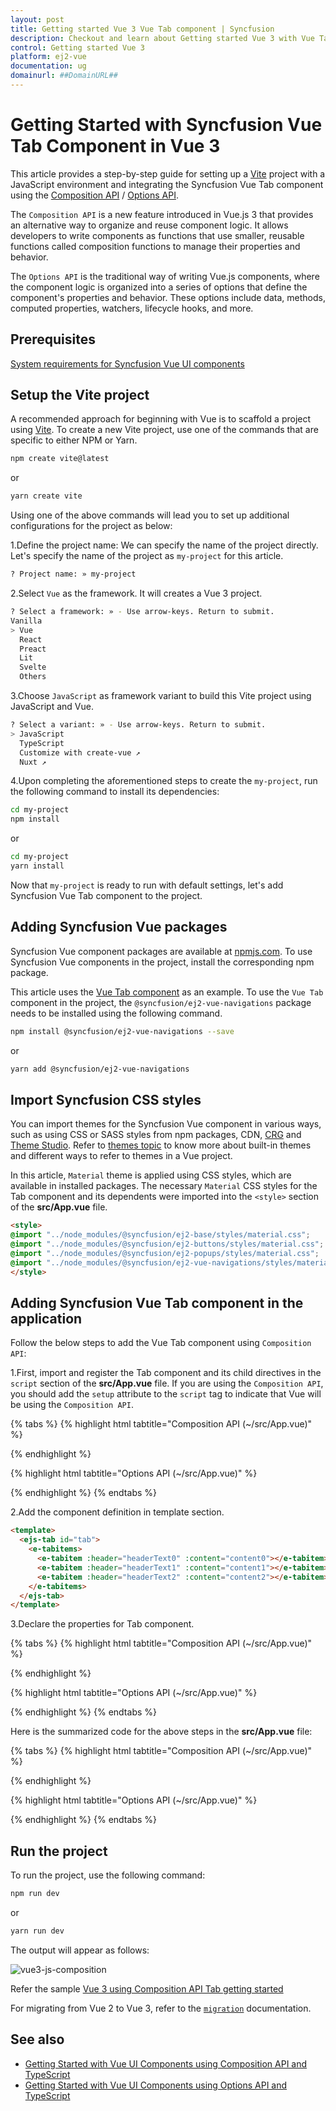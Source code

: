 ```yaml
---
layout: post
title: Getting started Vue 3 Vue Tab component | Syncfusion
description: Checkout and learn about Getting started Vue 3 with Vue Tab component of Syncfusion Essential JS 2 and more details.
control: Getting started Vue 3
platform: ej2-vue
documentation: ug
domainurl: ##DomainURL##
---
```


# Getting Started with Syncfusion Vue Tab Component in Vue 3

This article provides a step-by-step guide for setting up a [Vite](https://vitejs.dev/) project with a JavaScript environment and integrating the Syncfusion Vue Tab component using the [Composition API](https://vuejs.org/guide/introduction.html#composition-api) / [Options API](https://vuejs.org/guide/introduction.html#options-api).

The `Composition API` is a new feature introduced in Vue.js 3 that provides an alternative way to organize and reuse component logic. It allows developers to write components as functions that use smaller, reusable functions called composition functions to manage their properties and behavior.

The `Options API` is the traditional way of writing Vue.js components, where the component logic is organized into a series of options that define the component's properties and behavior. These options include data, methods, computed properties, watchers, lifecycle hooks, and more.

## Prerequisites

[System requirements for Syncfusion Vue UI components](https://ej2.syncfusion.com/vue/documentation/system-requirements)

## Setup the Vite project

A recommended approach for beginning with Vue is to scaffold a project using [Vite](https://vitejs.dev/). To create a new Vite project, use one of the commands that are specific to either NPM or Yarn.

```bash
npm create vite@latest
```

or

```bash
yarn create vite
```

Using one of the above commands will lead you to set up additional configurations for the project as below:

1.Define the project name: We can specify the name of the project directly. Let's specify the name of the project as `my-project` for this article.

```bash
? Project name: » my-project
```

2.Select `Vue` as the framework. It will creates a Vue 3 project.

```bash
? Select a framework: » - Use arrow-keys. Return to submit.
Vanilla
> Vue
  React
  Preact
  Lit
  Svelte
  Others
```

3.Choose `JavaScript` as framework variant to build this Vite project using JavaScript and Vue.

```bash
? Select a variant: » - Use arrow-keys. Return to submit.
> JavaScript
  TypeScript
  Customize with create-vue ↗
  Nuxt ↗
```

4.Upon completing the aforementioned steps to create the `my-project`, run the following command to install its dependencies:

```bash
cd my-project
npm install
```

or

```bash
cd my-project
yarn install
```

Now that `my-project` is ready to run with default settings, let's add Syncfusion Vue Tab component to the project.

## Adding Syncfusion Vue packages

Syncfusion Vue component packages are available at [npmjs.com](https://www.npmjs.com/search?q=ej2-vue). To use Syncfusion Vue components in the project, install the corresponding npm package.

This article uses the [Vue Tab component](https://www.syncfusion.com/vue-components/vue-tabs) as an example. To use the `Vue Tab` component in the project, the `@syncfusion/ej2-vue-navigations` package needs to be installed using the following command.

```bash
npm install @syncfusion/ej2-vue-navigations --save
```

or

```bash
yarn add @syncfusion/ej2-vue-navigations
```

## Import Syncfusion CSS styles

You can import themes for the Syncfusion Vue component in various ways, such as using CSS or SASS styles from npm packages, CDN, [CRG](https://crg.syncfusion.com/) and [Theme Studio](https://ej2.syncfusion.com/vue/documentation/appearance/theme-studio). Refer to [themes topic](https://ej2.syncfusion.com/vue/documentation/appearance/theme) to know more about built-in themes and different ways to refer to themes in a Vue project.

In this article, `Material` theme is applied using CSS styles, which are available in installed packages. The necessary `Material` CSS styles for the Tab component and its dependents were imported into the `<style>` section of the **src/App.vue** file.

```html
<style>
@import "../node_modules/@syncfusion/ej2-base/styles/material.css";
@import "../node_modules/@syncfusion/ej2-buttons/styles/material.css";
@import "../node_modules/@syncfusion/ej2-popups/styles/material.css";
@import "../node_modules/@syncfusion/ej2-vue-navigations/styles/material.css";
</style>
```

## Adding Syncfusion Vue Tab component in the application

Follow the below steps to add the Vue Tab component using `Composition API`:

1.First, import and register the Tab component and its child directives in the `script` section of the **src/App.vue** file. If you are using the `Composition API`, you should add the `setup` attribute to the `script` tag to indicate that Vue will be using the `Composition API`.

{% tabs %}
{% highlight html tabtitle="Composition API (~/src/App.vue)" %}
<script setup>
import {
  TabComponent as EjsTab, TabItemsDirective as ETabitems, TabItemDirective as ETabitem
} from "@syncfusion/ej2-vue-navigations";
</script>
{% endhighlight %}

{% highlight html tabtitle="Options API (~/src/App.vue)" %}
<script>
import {
  TabComponent,
  TabItemDirective,
  TabItemsDirective
} from "@syncfusion/ej2-vue-navigations";

export default {
  name: "App",
  components: {
    "ejs-tab": TabComponent,
    "e-tabitem": TabItemDirective,
    "e-tabitems": TabItemsDirective
  }
}
</script>
{% endhighlight %}
{% endtabs %}
   
2.Add the component definition in template section.

```html
<template>
  <ejs-tab id="tab">
    <e-tabitems>
      <e-tabitem :header="headerText0" :content="content0"></e-tabitem>
      <e-tabitem :header="headerText1" :content="content1"></e-tabitem>
      <e-tabitem :header="headerText2" :content="content2"></e-tabitem>
    </e-tabitems>
  </ejs-tab>
</template>
```

3.Declare the properties for Tab component.

{% tabs %}
{% highlight html tabtitle="Composition API (~/src/App.vue)" %}
<script setup>
const headerText0 = { text: "ASP.NET" };
const headerText1 = { text: "ASP.NET MVC" };
const headerText2 = { text: "JavaScript" };
const content0 =
  "ASP.NET is an open-source server-side web application framework designed for web development to produce " +
  "dynamic web pages. It was developed by Microsoft to allow programmers to build dynamic web sites, web applications " +
  "and web services. It was first released in January 2002 with version 1.0 of the .NET Framework, and is the successor " +
  "to Microsoft's Active Server Pages (ASP) technology. ASP.NET is built on the Common Language Runtime (CLR), allowing " +
  "programmers to write ASP.NET code using any supported .NET language. The ASP.NET SOAP extension framework allows " +
  "ASP.NET components to process SOAP messages.";

const content1 =
  "The ASP.NET MVC is a web application framework developed by Microsoft, which implements the " +
  "model–view–controller (MVC) pattern. It is open-source software, apart from the ASP.NET Web Forms component which is " +
  "proprietary. In the later versions of ASP.NET, ASP.NET MVC, ASP.NET Web API, and ASP.NET Web Pages (a platform using " +
  "only Razor pages) will merge into a unified MVC 6.The project is called ASP.NET vNext.";

const content2 =
  "JavaScript (JS) is an interpreted computer programming language. It was originally implemented as " +
  "part of web browsers so that client-side scripts could interact with the user, control the browser, communicate " +
  "asynchronously, and alter the document content that was displayed.[5] More recently, however, it has become common in " +
  "both game development and the creation of desktop applications.";
</script>
{% endhighlight %}

{% highlight html tabtitle="Options API (~/src/App.vue)" %}
<script>
  data: function() {
  return {
    headerText0: { text: "ASP.NET" },
    headerText1: { text: "ASP.NET MVC" },
    headerText2: { text: "JavaScript" },
    content0: "ASP.NET is an open-source server-side web application framework designed for web development to produce " +
      "dynamic web pages. It was developed by Microsoft to allow programmers to build dynamic web sites, web applications " +
      "and web services. It was first released in January 2002 with version 1.0 of the .NET Framework, and is the successor " +
      "to Microsoft's Active Server Pages (ASP) technology. ASP.NET is built on the Common Language Runtime (CLR), allowing " +
      "programmers to write ASP.NET code using any supported .NET language. The ASP.NET SOAP extension framework allows " +
      "ASP.NET components to process SOAP messages.",
    content1: "The ASP.NET MVC is a web application framework developed by Microsoft, which implements the " +
      "model–view–controller (MVC) pattern. It is open-source software, apart from the ASP.NET Web Forms component which is " +
      "proprietary. In the later versions of ASP.NET, ASP.NET MVC, ASP.NET Web API, and ASP.NET Web Pages (a platform using " +
      "only Razor pages) will merge into a unified MVC 6.The project is called ASP.NET vNext.",
    content2: "JavaScript (JS) is an interpreted computer programming language. It was originally implemented as " +
      "part of web browsers so that client-side scripts could interact with the user, control the browser, communicate " +
      "asynchronously, and alter the document content that was displayed.[5] More recently, however, it has become common in " +
      "both game development and the creation of desktop applications."
  }
}
</script>
{% endhighlight %}
{% endtabs %}

Here is the summarized code for the above steps in the **src/App.vue** file:

{% tabs %}
{% highlight html tabtitle="Composition API (~/src/App.vue)" %}
<template>
  <ejs-tab id="tab">
    <e-tabitems>
      <e-tabitem :header="headerText0" :content="content0"></e-tabitem>
      <e-tabitem :header="headerText1" :content="content1"></e-tabitem>
      <e-tabitem :header="headerText2" :content="content2"></e-tabitem>
    </e-tabitems>
  </ejs-tab>
</template>

<script setup>
import {
  TabComponent as EjsTab, TabItemsDirective as ETabitems, TabItemDirective as ETabitem
} from "@syncfusion/ej2-vue-navigations";

const headerText0 = { text: "ASP.NET" };
const headerText1 = { text: "ASP.NET MVC" };
const headerText2 = { text: "JavaScript" };
const content0 =
  "ASP.NET is an open-source server-side web application framework designed for web development to produce " +
  "dynamic web pages. It was developed by Microsoft to allow programmers to build dynamic web sites, web applications " +
  "and web services. It was first released in January 2002 with version 1.0 of the .NET Framework, and is the successor " +
  "to Microsoft's Active Server Pages (ASP) technology. ASP.NET is built on the Common Language Runtime (CLR), allowing " +
  "programmers to write ASP.NET code using any supported .NET language. The ASP.NET SOAP extension framework allows " +
  "ASP.NET components to process SOAP messages.";

const content1 =
  "The ASP.NET MVC is a web application framework developed by Microsoft, which implements the " +
  "model–view–controller (MVC) pattern. It is open-source software, apart from the ASP.NET Web Forms component which is " +
  "proprietary. In the later versions of ASP.NET, ASP.NET MVC, ASP.NET Web API, and ASP.NET Web Pages (a platform using " +
  "only Razor pages) will merge into a unified MVC 6.The project is called ASP.NET vNext.";

const content2 =
  "JavaScript (JS) is an interpreted computer programming language. It was originally implemented as " +
  "part of web browsers so that client-side scripts could interact with the user, control the browser, communicate " +
  "asynchronously, and alter the document content that was displayed.[5] More recently, however, it has become common in " +
  "both game development and the creation of desktop applications.";
</script>

<style>
@import "../node_modules/@syncfusion/ej2-base/styles/material.css";
@import "../node_modules/@syncfusion/ej2-buttons/styles/material.css";
@import "../node_modules/@syncfusion/ej2-popups/styles/material.css";
@import "../node_modules/@syncfusion/ej2-vue-navigations/styles/material.css";
</style>
{% endhighlight %}

{% highlight html tabtitle="Options API (~/src/App.vue)" %}
<template>
  <ejs-tab id="tab">
    <e-tabitems>
      <e-tabitem :header="headerText0" :content="content0"></e-tabitem>
      <e-tabitem :header="headerText1" :content="content1"></e-tabitem>
      <e-tabitem :header="headerText2" :content="content2"></e-tabitem>
    </e-tabitems>
  </ejs-tab>
</template>
<script>
import {
  TabComponent,
  TabItemDirective,
  TabItemsDirective,
} from "@syncfusion/ej2-vue-navigations";
export default {
  name: "App",
  components: {
    "ejs-tab": TabComponent,
    "e-tabitem": TabItemDirective,
    "e-tabitems": TabItemsDirective
  },
  data: function () {
    return {
      headerText0: { text: "ASP.NET" },
      headerText1: { text: "ASP.NET MVC" },
      headerText2: { text: "JavaScript" },
      content0: "ASP.NET is an open-source server-side web application framework designed for web development to produce " +
        "dynamic web pages. It was developed by Microsoft to allow programmers to build dynamic web sites, web applications " +
        "and web services. It was first released in January 2002 with version 1.0 of the .NET Framework, and is the successor " +
        "to Microsoft's Active Server Pages (ASP) technology. ASP.NET is built on the Common Language Runtime (CLR), allowing " +
        "programmers to write ASP.NET code using any supported .NET language. The ASP.NET SOAP extension framework allows " +
        "ASP.NET components to process SOAP messages.",
      content1: "The ASP.NET MVC is a web application framework developed by Microsoft, which implements the " +
        "model–view–controller (MVC) pattern. It is open-source software, apart from the ASP.NET Web Forms component which is " +
        "proprietary. In the later versions of ASP.NET, ASP.NET MVC, ASP.NET Web API, and ASP.NET Web Pages (a platform using " +
        "only Razor pages) will merge into a unified MVC 6.The project is called ASP.NET vNext.",
      content2: "JavaScript (JS) is an interpreted computer programming language. It was originally implemented as " +
        "part of web browsers so that client-side scripts could interact with the user, control the browser, communicate " +
        "asynchronously, and alter the document content that was displayed.[5] More recently, however, it has become common in " +
        "both game development and the creation of desktop applications."
    }
  }
}
</script>

<style>
@import "../node_modules/@syncfusion/ej2-base/styles/material.css";
@import "../node_modules/@syncfusion/ej2-buttons/styles/material.css";
@import "../node_modules/@syncfusion/ej2-popups/styles/material.css";
@import "../node_modules/@syncfusion/ej2-vue-navigations/styles/material.css";
</style>

{% endhighlight %}
{% endtabs %}
## Run the project

To run the project, use the following command:

```bash
npm run dev
```

or

```bash
yarn run dev
```

The output will appear as follows:

![vue3-js-composition](./images/vue3-composition-tab.png)

Refer the sample [Vue 3 using Composition API Tab getting started](https://github.com/SyncfusionExamples/vue3-tab-getting-started)

For migrating from Vue 2 to Vue 3, refer to the [`migration`](https://ej2.syncfusion.com/vue/documentation/getting-started/vue3-tutorial#migration-from-vue-2-to-vue-3) documentation.

## See also

* [Getting Started with Vue UI Components using Composition API and TypeScript](https://ej2.syncfusion.com/vue/documentation/getting-started/vue-3-ts-composition)
* [Getting Started with Vue UI Components using Options API and TypeScript](https://ej2.syncfusion.com/vue/documentation/getting-started/vue-3-ts-options)